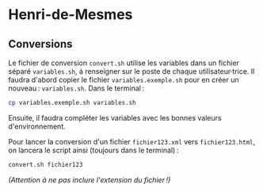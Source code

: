 # Henri-de-Mesmes

## Conversions

Le fichier de conversion `convert.sh` utilise les variables dans un fichier séparé `variables.sh`, à renseigner sur le poste de chaque utilisateur·trice.
Il faudra d'abord copier le fichier `variables.exemple.sh` pour en créer un nouveau : `variables.sh`. Dans le terminal :

```bash
cp variables.exemple.sh variables.sh
```

Ensuite, il faudra compléter les variables avec les bonnes valeurs d'environnement.

Pour lancer la conversion d'un fichier `fichier123.xml` vers `fichier123.html`, on lancera le script ainsi (toujours dans le terminal) :

```bash
convert.sh fichier123
```

_(Attention à ne pas inclure l'extension du fichier !)_

